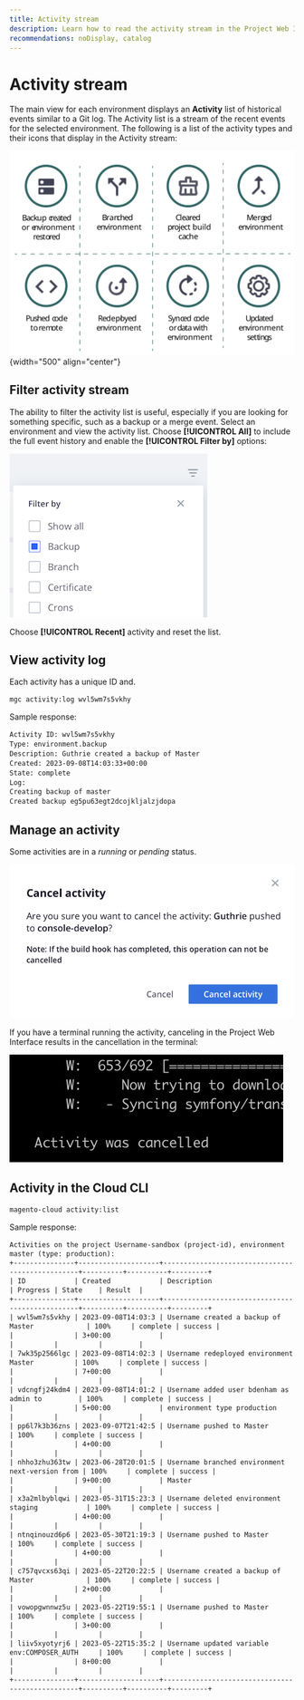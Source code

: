 ```yaml
---
title: Activity stream
description: Learn how to read the activity stream in the Project Web Interface or the Cloud CLI for Adobe Commerce on Cloud infrastructure.
recommendations: noDisplay, catalog
---
```

# Activity stream

The main view for each environment displays an **Activity** list of historical events similar to a Git log. The Activity list is a stream of the recent events for the selected environment. The following is a list of the activity types and their icons that display in the Activity stream:

![Activity types](../../assets/activity-types.svg){width="500" align="center"}

## Filter activity stream

The ability to filter the activity list is useful, especially if you are looking for something specific, such as a backup or a merge event. Select an environment and view the activity list. Choose **[!UICONTROL All]** to include the full event history and enable the **[!UICONTROL Filter by]** options:

![Filter activities](../../assets/activity-filter.png)

Choose **[!UICONTROL Recent]** activity and reset the list.

## View activity log

Each activity has a unique ID and.

```bash
mgc activity:log wvl5wm7s5vkhy
```

Sample response:

```bash
Activity ID: wvl5wm7s5vkhy
Type: environment.backup
Description: Guthrie created a backup of Master
Created: 2023-09-08T14:03:33+00:00
State: complete
Log:
Creating backup of master
Created backup eg5pu63egt2dcojkljalzjdopa
```

## Manage an activity

Some activities are in a _running_ or _pending_ status.

![](../../assets/activity-icons/cancel-running-activity.png)


If you have a terminal running the activity, canceling in the Project Web Interface results in the cancellation in the terminal:

![Activity cancelled in terminal](../../assets/activity-icons/activity-cancelled.png)

## Activity in the Cloud CLI

```bash
magento-cloud activity:list
```

Sample response:

```terminal
Activities on the project Username-sandbox (project-id), environment master (type: production):
+---------------+--------------------+-------------------------------------------------+----------+----------+---------+
| ID            | Created            | Description                                     | Progress | State    | Result  |
+---------------+--------------------+-------------------------------------------------+----------+----------+---------+
| wvl5wm7s5vkhy | 2023-09-08T14:03:3 | Username created a backup of Master             | 100%     | complete | success |
|               | 3+00:00            |                                                 |          |          |         |
| 7wk35p2566lgc | 2023-09-08T14:02:3 | Username redeployed environment Master          | 100%     | complete | success |
|               | 7+00:00            |                                                 |          |          |         |
| vdcngfj24kdm4 | 2023-09-08T14:01:2 | Username added user bdenham as admin to         | 100%     | complete | success |
|               | 5+00:00            | environment type production                     |          |          |         |
| pp6l7k3b36zns | 2023-09-07T21:42:5 | Username pushed to Master                       | 100%     | complete | success |
|               | 4+00:00            |                                                 |          |          |         |
| nhho3zhu363tw | 2023-06-28T20:01:5 | Username branched environment next-version from | 100%     | complete | success |
|               | 9+00:00            | Master                                          |          |          |         |
| x3a2mlbyblqwi | 2023-05-31T15:23:3 | Username deleted environment staging            | 100%     | complete | success |
|               | 4+00:00            |                                                 |          |          |         |
| ntnqinouzd6p6 | 2023-05-30T21:19:3 | Username pushed to Master                       | 100%     | complete | success |
|               | 4+00:00            |                                                 |          |          |         |
| c757qvcxs63qi | 2023-05-22T20:22:5 | Username created a backup of Master             | 100%     | complete | success |
|               | 2+00:00            |                                                 |          |          |         |
| vowopgwnnwz5u | 2023-05-22T19:55:1 | Username pushed to Master                       | 100%     | complete | success |
|               | 3+00:00            |                                                 |          |          |         |
| liiv5xyotyrj6 | 2023-05-22T15:35:2 | Username updated variable env:COMPOSER_AUTH     | 100%     | complete | success |
|               | 8+00:00            |                                                 |          |          |         |
+---------------+--------------------+-------------------------------------------------+----------+----------+---------+
```
